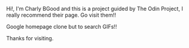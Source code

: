 Hi!, I'm Charly BGood and this is a project guided by The Odin Project, I really recommend their page. Go visit them!!

Google homepage clone but to search GIFs!! 

Thanks for visiting.
